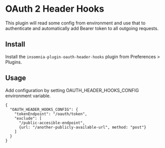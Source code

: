 # OAuth 2 Header Hooks

This plugin will read some config from environment and use that to authenticate and automatically add Bearer token to all outgoing requests.

## Install

Install the `insomnia-plugin-oauth-header-hooks` plugin from Preferences > Plugins.

## Usage

Add configuration by setting OAUTH_HEADER_HOOKS_CONFIG environment variable.

```
{
  "OAUTH_HEADER_HOOKS_CONFIG": {
    "tokenEndpoint": "/oauth/token",
    "exclude": [
      "/public-accesible-endpoint",
      {url: "/another-publicly-available-url", method: "post"}
    ]
  }
}
```